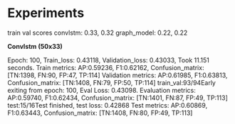 # Experiments
train val scores
convlstm: 0.33, 0.32 
graph_model: 0.22, 0.22


**Convlstm (50x33)**

Epoch: 100, Train_loss: 0.43118, Validation_loss: 0.43033, Took 11.151 seconds.
Train metrics: AP:0.59236, F1:0.62162, Confusion_matrix: [TN:1398, FN:90, FP:47, TP:114]
Validation metrics: AP:0.61985, F1:0.63813, Confusion_matrix: [TN:1408, FN:79, FP:50, TP:114]
train_val:93/94Early exiting from epoch: 100, Eval Loss: 0.43098.
Evaluation metrics: AP:0.59740, F1:0.62434, Confusion_matrix: [TN:1401, FN:87, FP:49, TP:113]
test:15/16Test finished, test loss: 0.42868
Test metrics: AP:0.60869, F1:0.63443, Confusion_matrix: [TN:1408, FN:80, FP:49, TP:113]
